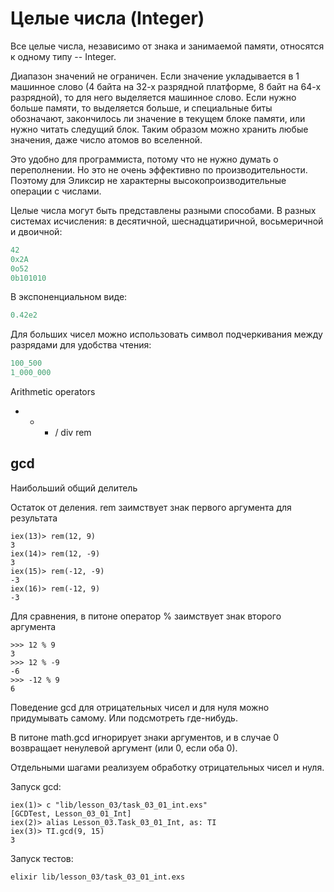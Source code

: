 # Целые числа (Integer)

Все целые числа, независимо от знака и занимаемой памяти, относятся к одному типу -- Integer.

Диапазон значений не ограничен. Если значение укладывается в 1 машинное слово (4 байта на 32-х разрядной платформе, 8 байт на 64-х разрядной), то для него выделяется машинное слово. Если нужно больше памяти, то выделяется больше, и специальные биты обозначают, закончилось ли значение в текущем блоке памяти, или нужно читать следущий блок. Таким образом можно хранить любые значения, даже число атомов во вселенной.

Это удобно для программиста, потому что не нужно думать о переполнении. Но это не очень эффективно по производительности. Поэтому для Эликсир не характерны высокопроизводительные операции с числами.

Целые числа могут быть представлены разными способами. В разных системах исчисления: в десятичной, шеснадцатиричной, восьмеричной и двоичной:

```elixir
42
0x2A
0o52
0b101010
```

В экспоненциальном виде:

```elixir
0.42e2
```

Для больших чисел можно использовать символ подчеркивания между разрядами для удобства чтения:
```elixir
100_500
1_000_000
```

Arithmetic operators
+ - * / div rem


## gcd

Наибольший общий делитель

Остаток от деления.
rem заимствует знак первого аргумента для результата
```
iex(13)> rem(12, 9)
3
iex(14)> rem(12, -9)
3
iex(15)> rem(-12, -9)
-3
iex(16)> rem(-12, 9)
-3
```
Для сравнения, в питоне оператор % заимствует знак второго аргумента
```
>>> 12 % 9
3
>>> 12 % -9
-6
>>> -12 % 9
6
```

Поведение gcd для отрицательных чисел и для нуля можно придумывать самому. Или подсмотреть где-нибудь.

В питоне math.gcd игнорирует знаки аргументов, и в случае 0 возвращает ненулевой аргумент (или 0, если оба 0).

Отдельными шагами реализуем обработку отрицательных чисел и нуля.

Запуск gcd:
```
iex(1)> c "lib/lesson_03/task_03_01_int.exs"
[GCDTest, Lesson_03_01_Int]
iex(2)> alias Lesson_03.Task_03_01_Int, as: TI
iex(3)> TI.gcd(9, 15)
3
```

Запуск тестов:
```
elixir lib/lesson_03/task_03_01_int.exs
```
